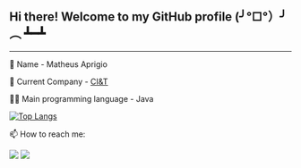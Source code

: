 <h2> Hi there! Welcome to my GitHub profile (╯°□°）╯︵ ┻━┻ </h1>

___

🤖 Name - Matheus Aprigio 

🚀 Current Company - [CI&T](https://ciandt.com/br/pt-br/home)

👨‍💻 Main programming language - Java 

[![Top Langs](https://github-readme-stats.vercel.app/api/top-langs/?username=MatheusAprigio)](https://github.com/anuraghazra/github-readme-stats)


📫 How to reach me:

[<img src="https://img.shields.io/badge/linkedin-%230077B5.svg?&style=for-the-badge&logo=linkedin&logoColor=white">](https://www.linkedin.com/in/matheus-aprigio/)
[<img src="https://img.shields.io/badge/instagram-DD2A7B.svg?&style=for-the-badge&logo=instagram&logoColor=white">](https://www.instagram.com/mathaprigio/)
